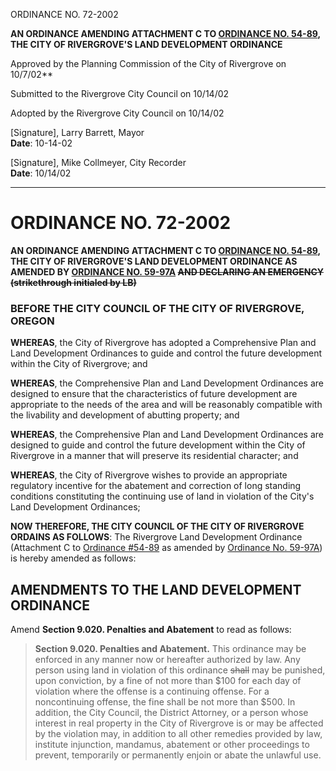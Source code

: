 ORDINANCE NO. 72-2002

**AN ORDINANCE AMENDING ATTACHMENT C TO [ORDINANCE NO. 54-89](../ordinances/1989-Ord-54-89C-Land-Development.md), THE CITY OF RIVERGROVE'S LAND DEVELOPMENT ORDINANCE**

Approved by the Planning Commission of the City of Rivergrove on <span class="form-field-filled" data-tooltip="Field filled in on source doc">10/7/02</span>\*\*

Submitted to the Rivergrove City Council on <span class="form-field-filled" data-tooltip="Field filled in on source doc">10/14/02</span>

Adopted by the Rivergrove City Council on <span class="form-field-filled" data-tooltip="Field filled in on source doc">10/14/02</span>

[Signature], Larry Barrett, Mayor  
**Date**: <span class="form-field-filled" data-tooltip="Field filled in on source doc">10-14-02</span>

[Signature], Mike Collmeyer, City Recorder  
**Date**: <span class="form-field-filled" data-tooltip="Field filled in on source doc">10/14/02</span>

---

# ORDINANCE NO. 72-2002

**AN ORDINANCE AMENDING ATTACHMENT C TO [ORDINANCE NO. 54-89](../ordinances/1989-Ord-54-89C-Land-Development.md), THE CITY OF RIVERGROVE'S LAND DEVELOPMENT ORDINANCE AS AMENDED BY [ORDINANCE NO. 59-97A](../ordinances/1998-Ord-59-97A-Land-Development-Amendment.md) ~~AND DECLARING AN EMERGENCY (strikethrough initialed by LB)~~**

### BEFORE THE CITY COUNCIL OF THE CITY OF RIVERGROVE, OREGON

**WHEREAS**, the City of Rivergrove has adopted a Comprehensive Plan and Land Development Ordinances to guide and control the future development within the City of Rivergrove; and

**WHEREAS**, the Comprehensive Plan and Land Development Ordinances are designed to ensure that the characteristics of future development are appropriate to the needs of the area and will be reasonably compatible with the livability and development of abutting property; and

**WHEREAS**, the Comprehensive Plan and Land Development Ordinances are designed to guide and control the future development within the City of Rivergrove in a manner that will preserve its residential character; and

**WHEREAS**, the City of Rivergrove wishes to provide an appropriate regulatory incentive for the abatement and correction of long standing conditions constituting the continuing use of land in violation of the City's Land Development Ordinances;

**NOW THEREFORE, THE CITY COUNCIL OF THE CITY OF RIVERGROVE ORDAINS AS FOLLOWS**: The Rivergrove Land Development Ordinance (Attachment C to [Ordinance #54-89](../ordinances/1989-Ord-54-89C-Land-Development.md) as amended by [Ordinance No. 59-97A](../ordinances/1998-Ord-59-97A-Land-Development-Amendment.md)) is hereby amended as follows:

## AMENDMENTS TO THE LAND DEVELOPMENT ORDINANCE

Amend **Section 9.020. Penalties and Abatement** to read as follows:

> **Section 9.020. Penalties and Abatement.** This ordinance may be enforced in any manner now or hereafter authorized by law. Any person using land in violation of this ordinance ~~shall~~ may be punished, upon conviction, by a fine of not more than $100 for each day of violation where the offense is a continuing offense. For a noncontinuing offense, the fine shall be not more than $500. In addition, the City Council, the District Attorney, or a person whose interest in real property in the City of Rivergrove is or may be affected by the violation may, in addition to all other remedies provided by law, institute injunction, mandamus, abatement or other proceedings to prevent, temporarily or permanently enjoin or abate the unlawful use.
